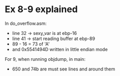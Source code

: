 # Ex 8-9 explained 

In do_overflow.asm:
   - line 32 -> sexy_var is at ebp-16
   - line 41 -> start reading buffer at ebp-89
   - 89 - 16 = 73 of 'A'
   - and 0x5541494D written in little endian mode

For 9, when running objdump, in main:
   - 650 and 74b are must see lines and around them